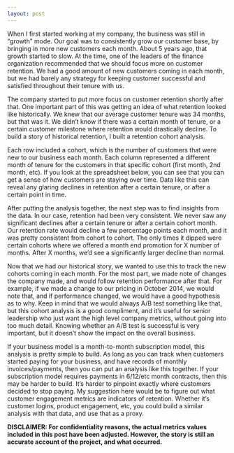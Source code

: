 ```yaml
---
layout: post
---
```

When I first started working at my company, the business was still in “growth” mode. Our goal was to consistently grow our customer base, by bringing in more new customers each month. About 5 years ago, that growth started to slow. At the time, one of the leaders of the finance organization recommended that we should focus more on customer retention. We had a good amount of new customers coming in each month, but we had barely any strategy for keeping customer successful and satisfied throughout their tenure with us.

The company started to put more focus on customer retention shortly after that. One important part of this was getting an idea of what retention looked like historically. We knew that our average customer tenure was 34 months, but that was it. We didn’t know if there was a certain month of tenure, or a certain customer milestone where retention would drastically decline. To build a story of historical retention, I built a retention cohort analysis.

Each row included a cohort, which is the number of customers that were new to our business each month. Each column represented a different month of tenure for the customers in that specific cohort (first month, 2nd month, etc). If you look at the spreadsheet below, you can see that you can get a sense of how customers are staying over time. Data like this can reveal any glaring declines in retention after a certain tenure, or after a certain point in time.

After putting the analysis together, the next step was to find insights from the data. In our case, retention had been very consistent. We never saw any significant declines after a certain tenure or after a certain cohort month. Our retention rate would decline a few percentage points each month, and it was pretty consistent from cohort to cohort. The only times it dipped were certain cohorts where we offered a month end promotion for X number of months. After X months, we’d see a significantly larger decline than normal.

Now that we had our historical story, we wanted to use this to track the new cohorts coming in each month. For the most part, we made note of changes the company made, and would follow retention performance after that. For example, if we made a change to our pricing in October 2014, we would note that, and if performance changed, we would have a good hypothesis as to why. Keep in mind that we would always A/B test something like that, but this cohort analysis is a good compliment, and it’s useful for senior leadership who just want the high level company metrics, without going into too much detail. Knowing whether an A/B test is successful is very important, but it doesn’t show the impact on the overall business.

If your business model is a month-to-month subscription model, this analysis is pretty simple to build. As long as you can track when customers started paying for your business, and have records of monthly invoices/payments, then you can put an analysis like this together. If your subscription model requires payments in 6/12/etc month contracts, then this may be harder to build. It’s harder to pinpoint exactly where customers decided to stop paying. My suggestion here would be to figure out what customer engagement metrics are indicators of retention. Whether it’s customer logins, product engagement, etc, you could build a similar analysis with that data, and use that as a proxy.

**DISCLAIMER: For confidentiality reasons, the actual metrics values included in this post have been adjusted. However, the story is still an accurate account of the project, and what occurred.**
